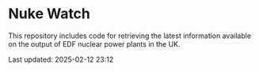 # Nuke Watch

This repository includes code for retrieving the latest information available on the output of EDF nuclear power plants in the UK.

Last updated: 2025-02-12 23:12